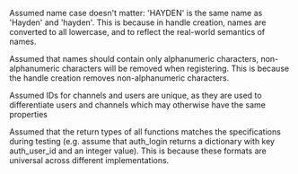 Assumed name case doesn't matter: 'HAYDEN' is the same name as 'Hayden' and 'hayden'. This is because in handle creation, names are converted to all lowercase, and to reflect the real-world semantics of names.

Assumed that names should contain only alphanumeric characters, non-alphanumeric characters will be removed when registering. This is because the handle creation removes non-alphanumeric characters.

Assumed IDs for channels and users are unique, as they are used to differentiate users and channels which may otherwise have the same properties

Assumed that the return types of all functions matches the specifications during testing (e.g. assume that auth_login returns a dictionary with key auth_user_id and an integer value). This is because these formats are universal across different implementations.